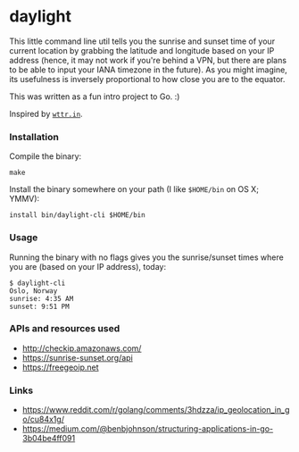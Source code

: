 # daylight

This little command line util tells you the sunrise and sunset time of your
current location by grabbing the latitude and longitude based on your IP
address (hence, it may not work if you're behind a VPN, but there are plans to
be able to input your IANA timezone in the future). As you might imagine, its
usefulness is inversely proportional to how close you are to the equator.

This was written as a fun intro project to Go. :)

Inspired by [`wttr.in`](https://github.com/chubin/wttr.in).


### Installation

Compile the binary:

    make

Install the binary somewhere on your path (I like `$HOME/bin` on OS X; YMMV):

    install bin/daylight-cli $HOME/bin


### Usage

Running the binary with no flags gives you the sunrise/sunset times where you
are (based on your IP address), today:

    $ daylight-cli
    Oslo, Norway
    sunrise: 4:35 AM
    sunset: 9:51 PM


### APIs and resources used

* <http://checkip.amazonaws.com/>
* <https://sunrise-sunset.org/api>
* <https://freegeoip.net>


### Links

* <https://www.reddit.com/r/golang/comments/3hdzza/ip_geolocation_in_go/cu84x1g/>
* <https://medium.com/@benbjohnson/structuring-applications-in-go-3b04be4ff091>
